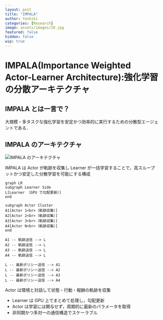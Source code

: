 ```yaml
---
layout: post
title: "IMPALA"
author: Yoshiki
categories: [Research]
image: assets/images/10.jpg
featured: false
hidden: false
wip: true
---
```


# IMPALA(Importance Weighted Actor-Learner Architecture):強化学習の分散アーキテクチャ

## IMPALA とは一言で？

大規模・多タスクな強化学習を安定かつ効率的に実行するための分散型エージェントである．

## IMPALA のアーキテクチャ

![IMPALA のアーキテクチャ]({{site.baseurl}}/assets/images/0519/IMPALA.png)

IMPALA は Actor が軌跡を収集し Learner が一括学習することで，高スループットかつ安定した分散学習を可能にする構成

```mermaid
graph LR
subgraph Learner Side
L[Learner （GPU で勾配更新）]
end

subgraph Actor Cluster
A1[Actor 1<br>（軌跡収集）]
A2[Actor 2<br>（軌跡収集）]
A3[Actor 3<br>（軌跡収集）]
A4[Actor N<br>（軌跡収集）]
end

A1 -- 軌跡送信 --> L
A2 -- 軌跡送信 --> L
A3 -- 軌跡送信 --> L
A4 -- 軌跡送信 --> L

L -- 最新ポリシー送信 --> A1
L -- 最新ポリシー送信 --> A2
L -- 最新ポリシー送信 --> A3
L -- 最新ポリシー送信 --> A4
```

Actor は環境と対話して状態・行動・報酬の軌跡を収集

- Learner は GPU 上でまとめて処理し，勾配更新
- Actor は学習には関与せず，周期的に最新のパラメータを取得
- 非同期かつ多対一の通信構造でスケーラブル
